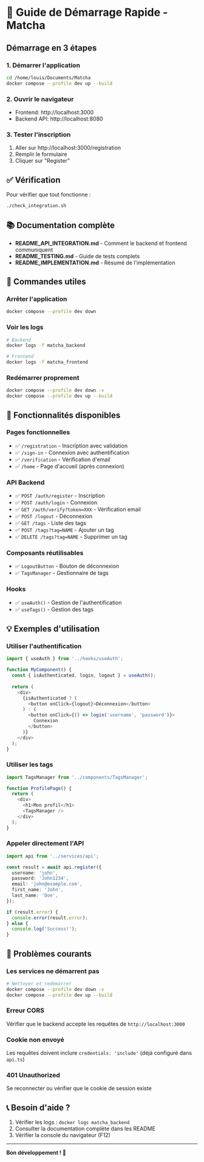 # 🚀 Guide de Démarrage Rapide - Matcha

## Démarrage en 3 étapes

### 1. Démarrer l'application

```bash
cd /home/louis/Documents/Matcha
docker compose --profile dev up --build
```

### 2. Ouvrir le navigateur

- Frontend: http://localhost:3000
- Backend API: http://localhost:8080

### 3. Tester l'inscription

1. Aller sur http://localhost:3000/registration
2. Remplir le formulaire
3. Cliquer sur "Register"

## ✅ Vérification

Pour vérifier que tout fonctionne :

```bash
./check_integration.sh
```

## 📚 Documentation complète

- **README_API_INTEGRATION.md** - Comment le backend et frontend communiquent
- **README_TESTING.md** - Guide de tests complets
- **README_IMPLEMENTATION.md** - Résumé de l'implémentation

## 🔧 Commandes utiles

### Arrêter l'application
```bash
docker compose --profile dev down
```

### Voir les logs
```bash
# Backend
docker logs -f matcha_backend

# Frontend
docker logs -f matcha_frontend
```

### Redémarrer proprement
```bash
docker compose --profile dev down -v
docker compose --profile dev up --build
```

## 🎯 Fonctionnalités disponibles

### Pages fonctionnelles
- ✅ `/registration` - Inscription avec validation
- ✅ `/sign-in` - Connexion avec authentification
- ✅ `/verification` - Vérification d'email
- ✅ `/home` - Page d'accueil (après connexion)

### API Backend
- ✅ `POST /auth/register` - Inscription
- ✅ `POST /auth/login` - Connexion
- ✅ `GET /auth/verify?token=XXX` - Vérification email
- ✅ `POST /logout` - Déconnexion
- ✅ `GET /tags` - Liste des tags
- ✅ `POST /tags?tag=NAME` - Ajouter un tag
- ✅ `DELETE /tags?tag=NAME` - Supprimer un tag

### Composants réutilisables
- ✅ `LogoutButton` - Bouton de déconnexion
- ✅ `TagsManager` - Gestionnaire de tags

### Hooks
- ✅ `useAuth()` - Gestion de l'authentification
- ✅ `useTags()` - Gestion des tags

## 💡 Exemples d'utilisation

### Utiliser l'authentification

```typescript
import { useAuth } from '../hooks/useAuth';

function MyComponent() {
  const { isAuthenticated, login, logout } = useAuth();
  
  return (
    <div>
      {isAuthenticated ? (
        <button onClick={logout}>Déconnexion</button>
      ) : (
        <button onClick={() => login('username', 'password')}>
          Connexion
        </button>
      )}
    </div>
  );
}
```

### Utiliser les tags

```typescript
import TagsManager from '../components/TagsManager';

function ProfilePage() {
  return (
    <div>
      <h1>Mon profil</h1>
      <TagsManager />
    </div>
  );
}
```

### Appeler directement l'API

```typescript
import api from '../services/api';

const result = await api.register({
  username: 'john',
  password: 'John1234',
  email: 'john@example.com',
  first_name: 'John',
  last_name: 'Doe',
});

if (result.error) {
  console.error(result.error);
} else {
  console.log('Success!');
}
```

## 🐛 Problèmes courants

### Les services ne démarrent pas
```bash
# Nettoyer et redémarrer
docker compose --profile dev down -v
docker compose --profile dev up --build
```

### Erreur CORS
Vérifier que le backend accepte les requêtes de `http://localhost:3000`

### Cookie non envoyé
Les requêtes doivent inclure `credentials: 'include'` (déjà configuré dans `api.ts`)

### 401 Unauthorized
Se reconnecter ou vérifier que le cookie de session existe

## 📞 Besoin d'aide ?

1. Vérifier les logs : `docker logs matcha_backend`
2. Consulter la documentation complète dans les README
3. Vérifier la console du navigateur (F12)

---

**Bon développement ! 🚀**
